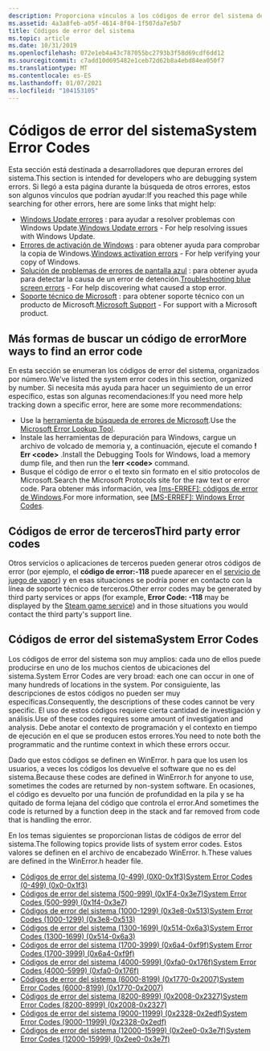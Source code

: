 ```yaml
---
description: Proporciona vínculos a los códigos de error del sistema definidos en el archivo de encabezado WinError. h y está destinado a los desarrolladores.
ms.assetid: 4a3a8feb-a05f-4614-8f04-1f507da7e5b7
title: Códigos de error del sistema
ms.topic: article
ms.date: 10/31/2019
ms.openlocfilehash: 072e1eb4a43c787055bc2793b3f58d69cdf6dd12
ms.sourcegitcommit: c7add10d695482e1ceb72d62b8a4ebd84ea050f7
ms.translationtype: MT
ms.contentlocale: es-ES
ms.lasthandoff: 01/07/2021
ms.locfileid: "104153105"
---
```

# <a name="system-error-codes"></a><span data-ttu-id="398b2-103">Códigos de error del sistema</span><span class="sxs-lookup"><span data-stu-id="398b2-103">System Error Codes</span></span>

<span data-ttu-id="398b2-104">Esta sección está destinada a desarrolladores que depuran errores del sistema.</span><span class="sxs-lookup"><span data-stu-id="398b2-104">This section is intended for developers who are debugging system errors.</span></span> <span data-ttu-id="398b2-105">Si llegó a esta página durante la búsqueda de otros errores, estos son algunos vínculos que podrían ayudar:</span><span class="sxs-lookup"><span data-stu-id="398b2-105">If you reached this page while searching for other errors, here are some links that might help:</span></span>

* <span data-ttu-id="398b2-106">[Windows Update errores](https://support.microsoft.com/help/10164/fix-windows-update-errors) : para ayudar a resolver problemas con Windows Update.</span><span class="sxs-lookup"><span data-stu-id="398b2-106">[Windows Update errors](https://support.microsoft.com/help/10164/fix-windows-update-errors) - For help resolving issues with Windows Update.</span></span>
* <span data-ttu-id="398b2-107">[Errores de activación de Windows](https://support.microsoft.com/help/10738/windows-10-get-help-with-activation-errors) : para obtener ayuda para comprobar la copia de Windows.</span><span class="sxs-lookup"><span data-stu-id="398b2-107">[Windows activation errors](https://support.microsoft.com/help/10738/windows-10-get-help-with-activation-errors) - For help verifying your copy of Windows.</span></span>
* <span data-ttu-id="398b2-108">[Solución de problemas de errores de pantalla azul](https://support.microsoft.com/help/14238/windows-10-troubleshoot-blue-screen-errors) : para obtener ayuda para detectar la causa de un error de detención.</span><span class="sxs-lookup"><span data-stu-id="398b2-108">[Troubleshooting blue screen errors](https://support.microsoft.com/help/14238/windows-10-troubleshoot-blue-screen-errors) - For help discovering what caused a stop error.</span></span>
* <span data-ttu-id="398b2-109">[Soporte técnico de Microsoft](https://support.microsoft.com) : para obtener soporte técnico con un producto de Microsoft.</span><span class="sxs-lookup"><span data-stu-id="398b2-109">[Microsoft Support](https://support.microsoft.com) - For support with a Microsoft product.</span></span>

## <a name="more-ways-to-find-an-error-code"></a><span data-ttu-id="398b2-110">Más formas de buscar un código de error</span><span class="sxs-lookup"><span data-stu-id="398b2-110">More ways to find an error code</span></span>

<span data-ttu-id="398b2-111">En esta sección se enumeran los códigos de error del sistema, organizados por número.</span><span class="sxs-lookup"><span data-stu-id="398b2-111">We've listed the system error codes in this section, organized by number.</span></span> <span data-ttu-id="398b2-112">Si necesita más ayuda para hacer un seguimiento de un error específico, estas son algunas recomendaciones:</span><span class="sxs-lookup"><span data-stu-id="398b2-112">If you need more help tracking down a specific error, here are some more recommendations:</span></span>

* <span data-ttu-id="398b2-113">Use la [herramienta de búsqueda de errores de Microsoft](system-error-code-lookup-tool.md).</span><span class="sxs-lookup"><span data-stu-id="398b2-113">Use the [Microsoft Error Lookup Tool](system-error-code-lookup-tool.md).</span></span>
*  <span data-ttu-id="398b2-114">Instale las herramientas de depuración para Windows, cargue un archivo de volcado de memoria y, a continuación, ejecute el comando **\! Err \<code>** .</span><span class="sxs-lookup"><span data-stu-id="398b2-114">Install the Debugging Tools for Windows, load a memory dump file, and then run the **\!err \<code>** command.</span></span>
* <span data-ttu-id="398b2-115">Busque el código de error o el texto sin formato en el sitio protocolos de Microsoft.</span><span class="sxs-lookup"><span data-stu-id="398b2-115">Search the Microsoft Protocols site for the raw text or error code.</span></span> <span data-ttu-id="398b2-116">Para obtener más información, vea [[ms-ERREF]: códigos de error de Windows](/openspecs/windows_protocols/ms-erref/1bc92ddf-b79e-413c-bbaa-99a5281a6c90).</span><span class="sxs-lookup"><span data-stu-id="398b2-116">For more information, see [[MS-ERREF]: Windows Error Codes](/openspecs/windows_protocols/ms-erref/1bc92ddf-b79e-413c-bbaa-99a5281a6c90).</span></span>

## <a name="third-party-error-codes"></a><span data-ttu-id="398b2-117">Códigos de error de terceros</span><span class="sxs-lookup"><span data-stu-id="398b2-117">Third party error codes</span></span>

<span data-ttu-id="398b2-118">Otros servicios o aplicaciones de terceros pueden generar otros códigos de error (por ejemplo, el **código de error:-118** puede aparecer en el [servicio de juego de vapor](https://support.steampowered.com/kb_cat.php?id=59)) y en esas situaciones se podría poner en contacto con la línea de soporte técnico de terceros.</span><span class="sxs-lookup"><span data-stu-id="398b2-118">Other error codes may be generated by third party services or apps (for example, **Error Code: -118** may be displayed by the [Steam game service](https://support.steampowered.com/kb_cat.php?id=59)) and in those situations you would contact the third party's support line.</span></span>

## <a name="system-error-codes"></a><span data-ttu-id="398b2-119">Códigos de error del sistema</span><span class="sxs-lookup"><span data-stu-id="398b2-119">System Error Codes</span></span>

<span data-ttu-id="398b2-120">Los códigos de error del sistema son muy amplios: cada uno de ellos puede producirse en uno de los muchos cientos de ubicaciones del sistema.</span><span class="sxs-lookup"><span data-stu-id="398b2-120">System Error Codes are very broad: each one can occur in one of many hundreds of locations in the system.</span></span> <span data-ttu-id="398b2-121">Por consiguiente, las descripciones de estos códigos no pueden ser muy específicas.</span><span class="sxs-lookup"><span data-stu-id="398b2-121">Consequently, the descriptions of these codes cannot be very specific.</span></span> <span data-ttu-id="398b2-122">El uso de estos códigos requiere cierta cantidad de investigación y análisis.</span><span class="sxs-lookup"><span data-stu-id="398b2-122">Use of these codes requires some amount of investigation and analysis.</span></span> <span data-ttu-id="398b2-123">Debe anotar el contexto de programación y el contexto en tiempo de ejecución en el que se producen estos errores.</span><span class="sxs-lookup"><span data-stu-id="398b2-123">You need to note both the programmatic and the runtime context in which these errors occur.</span></span> 

<span data-ttu-id="398b2-124">Dado que estos códigos se definen en WinError. h para que los usen los usuarios, a veces los códigos los devuelve el software que no es del sistema.</span><span class="sxs-lookup"><span data-stu-id="398b2-124">Because these codes are defined in WinError.h for anyone to use, sometimes the codes are returned by non-system software.</span></span> <span data-ttu-id="398b2-125">En ocasiones, el código es devuelto por una función de profundidad en la pila y se ha quitado de forma lejana del código que controla el error.</span><span class="sxs-lookup"><span data-stu-id="398b2-125">And sometimes the code is returned by a function deep in the stack and far removed from code that is handling the error.</span></span>

<span data-ttu-id="398b2-126">En los temas siguientes se proporcionan listas de códigos de error del sistema.</span><span class="sxs-lookup"><span data-stu-id="398b2-126">The following topics provide lists of system error codes.</span></span> <span data-ttu-id="398b2-127">Estos valores se definen en el archivo de encabezado WinError. h.</span><span class="sxs-lookup"><span data-stu-id="398b2-127">These values are defined in the WinError.h header file.</span></span>

-   [<span data-ttu-id="398b2-128">Códigos de error del sistema (0-499) (0X0-0x1f3)</span><span class="sxs-lookup"><span data-stu-id="398b2-128">System Error Codes (0-499) (0x0-0x1f3)</span></span>](system-error-codes--0-499-.md)
-   [<span data-ttu-id="398b2-129">Códigos de error del sistema (500-999) (0x1F4-0x3e7)</span><span class="sxs-lookup"><span data-stu-id="398b2-129">System Error Codes (500-999) (0x1f4-0x3e7)</span></span>](system-error-codes--500-999-.md)
-   [<span data-ttu-id="398b2-130">Códigos de error del sistema (1000-1299) (0x3e8-0x513)</span><span class="sxs-lookup"><span data-stu-id="398b2-130">System Error Codes (1000-1299) (0x3e8-0x513)</span></span>](system-error-codes--1000-1299-.md)
-   [<span data-ttu-id="398b2-131">Códigos de error del sistema (1300-1699) (0x514-0x6a3)</span><span class="sxs-lookup"><span data-stu-id="398b2-131">System Error Codes (1300-1699) (0x514-0x6a3)</span></span>](system-error-codes--1300-1699-.md)
-   [<span data-ttu-id="398b2-132">Códigos de error del sistema (1700-3999) (0x6a4-0xf9f)</span><span class="sxs-lookup"><span data-stu-id="398b2-132">System Error Codes (1700-3999) (0x6a4-0xf9f)</span></span>](system-error-codes--1700-3999-.md)
-   [<span data-ttu-id="398b2-133">Códigos de error del sistema (4000-5999) (0xfa0-0x176f)</span><span class="sxs-lookup"><span data-stu-id="398b2-133">System Error Codes (4000-5999) (0xfa0-0x176f)</span></span>](system-error-codes--4000-5999-.md)
-   [<span data-ttu-id="398b2-134">Códigos de error del sistema (6000-8199) (0x1770-0x2007)</span><span class="sxs-lookup"><span data-stu-id="398b2-134">System Error Codes (6000-8199) (0x1770-0x2007)</span></span>](system-error-codes--6000-8199-.md)
-   [<span data-ttu-id="398b2-135">Códigos de error del sistema (8200-8999) (0x2008-0x2327)</span><span class="sxs-lookup"><span data-stu-id="398b2-135">System Error Codes (8200-8999) (0x2008-0x2327)</span></span>](system-error-codes--8200-8999-.md)
-   [<span data-ttu-id="398b2-136">Códigos de error del sistema (9000-11999) (0x2328-0x2edf)</span><span class="sxs-lookup"><span data-stu-id="398b2-136">System Error Codes (9000-11999) (0x2328-0x2edf)</span></span>](system-error-codes--9000-11999-.md)
-   [<span data-ttu-id="398b2-137">Códigos de error del sistema (12000-15999) (0x2ee0-0x3e7f)</span><span class="sxs-lookup"><span data-stu-id="398b2-137">System Error Codes (12000-15999) (0x2ee0-0x3e7f)</span></span>](system-error-codes--12000-15999-.md)
